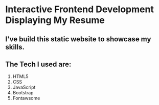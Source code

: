 # Interactive Frontend Development Displaying My Resume

## I've build this static website to showcase my skills.

## The Tech I used are:

1. HTML5
2. CSS
3. JavaScript
4. Bootstrap
5. Fontawsome
